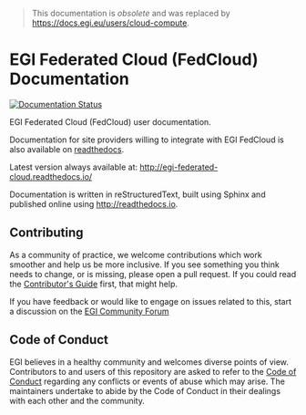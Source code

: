 > This documentation is *obsolete* and was replaced by https://docs.egi.eu/users/cloud-compute.

# EGI Federated Cloud (FedCloud) Documentation

[![Documentation Status](https://readthedocs.org/projects/egi-federated-cloud/badge/?version=latest)](http://egi-federated-cloud.readthedocs.io/en/latest/?badge=latest)

EGI Federated Cloud (FedCloud) user documentation.

Documentation for site providers willing to integrate with EGI FedCloud is also available on [readthedocs](https://egi-federated-cloud-integration.readthedocs.io/en/latest/).

Latest version always available at: http://egi-federated-cloud.readthedocs.io/

Documentation is written in reStructuredText, built using Sphinx and published
online using http://readthedocs.io.

## Contributing

As a community of practice, we welcome contributions which work smoother and help us be more inclusive.
If you see something you think needs to change, or is missing, please open a pull request.
If you could read the [Contributor's Guide](.github/CONTRIBUTING.md) first, that might help.

If you have feedback or would like to engage on issues related to this, start a discussion on the [EGI Community Forum](https://community.egi.eu)

## Code of Conduct

EGI believes in a healthy community and welcomes diverse points of view.
Contributors to and users of this repository are asked to refer to the [Code of Conduct](.github/CODE_OF_CONDUCT.md) regarding any conflicts or events of abuse which may arise.
The maintainers undertake to abide by the Code of Conduct in their dealings with each other and the community.
